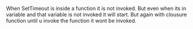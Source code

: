 When SetTimeout is inside a function it is not invoked.
But even when its in variable and that variable is not invoked it will start.
But again with clousure function until u invoke the function it wont be invoked.